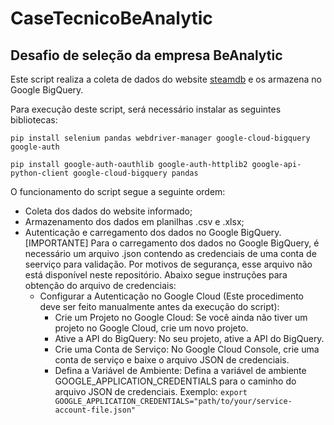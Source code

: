 # CaseTecnicoBeAnalytic
Desafio de seleção da empresa BeAnalytic
---

Este script realiza a coleta de dados do website [steamdb](https://steamdb.info/sales/) e os armazena no Google BigQuery.

Para execução deste script, será necessário instalar as seguintes bibliotecas:

```
pip install selenium pandas webdriver-manager google-cloud-bigquery google-auth

pip install google-auth-oauthlib google-auth-httplib2 google-api-python-client google-cloud-bigquery pandas
```

O funcionamento do script segue a seguinte ordem:

* Coleta dos dados do website informado;
* Armazenamento dos dados em planilhas .csv e .xlsx;
* Autenticação e carregamento dos dados no Google BigQuery. [IMPORTANTE] Para o carregamento dos dados no Google BigQuery, é necessário um arquivo .json contendo as credenciais de uma conta de seerviço para validação. Por motivos de segurança, esse arquivo não está disponível neste repositório. Abaixo segue instruções para obtenção do arquivo de credenciais:
  * Configurar a Autenticação no Google Cloud (Este procedimento deve ser feito manualmente antes da execução do script):
    * Crie um Projeto no Google Cloud: Se você ainda não tiver um projeto no Google Cloud, crie um novo projeto.
    * Ative a API do BigQuery: No seu projeto, ative a API do BigQuery.
    * Crie uma Conta de Serviço: No Google Cloud Console, crie uma conta de serviço e baixe o arquivo JSON de credenciais.
    * Defina a Variável de Ambiente: Defina a variável de ambiente GOOGLE_APPLICATION_CREDENTIALS para o caminho do arquivo JSON de credenciais. Exemplo: ```export GOOGLE_APPLICATION_CREDENTIALS="path/to/your/service-account-file.json"```


